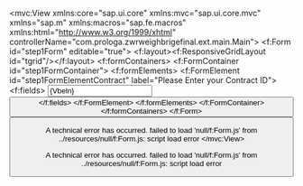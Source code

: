 <mvc:View xmlns:core="sap.ui.core" xmlns:mvc="sap.ui.core.mvc" xmlns="sap.m" xmlns:macros="sap.fe.macros"
    xmlns:html="http://www.w3.org/1999/xhtml" controllerName="com.prologa.zwrweighbrigefinal.ext.main.Main">
    <Page id="Main" title="{i18n>MainTitle}" class="myApp" >
    <content>
     <Wizard id="weighingWizard" complete="onWizardComplete" >
           <!-- STEP 1: Identification -->
      <WizardStep id="step1" title="Identification" validated="{= ${viewModel>/step1_ok} ? true : false }">
        <HBox id="step1HBox" width="100%" justifyContent="Center">
          <Panel id="step1Panel" class="stepPanel" expandable="false"> <!-- headerText="1. Identification"> -->
            <content>
              <f:Form id="step1Form" editable="true">
                <f:layout><f:ResponsiveGridLayout id="tgrid"/></f:layout>
                <f:formContainers>
                  <f:FormContainer id="step1FormContainer">
                    <f:formElements>
                      <f:FormElement id="step1FormElementContract" label="Please Enter your Contract ID">
                        <f:fields>
                         <Input id="ipContract" value="{Vbeln}" width="80%" maxLength="10" required="true" placeholder="Scan or enter Contract ID" class="sapUiSizeCompact" change=".onContractChange"/>   
                         <!--  <Input id="ipContract" 
                          value="{ path: '/Vbeln',type: 'sap.ui.model.type.Integer',constraints: 
                                 { minimum: 1, maximum: 999999 } }" maxLength="10" required="true"/>
                           -->
                          <!-- <macros:Field id="ipContract" contextPath="/ZI_WR_WEIGHINGSESSION" metaPath="Vbeln" readOnly="false"  /> -->
                          <HBox id="step1ScanRow" width="100%" justifyContent="SpaceBetween" class="sapUiMediumMarginTop">
                            <Button id="btnScanCard"
                                    width="12rem"
                                    type="Emphasized"
                                    icon="sap-icon://business-card"
                                    text="Scan Card"
                                    press="onScanCard"/>
                          </HBox>
                        </f:fields>
                      </f:FormElement>
                    </f:formElements>
                  </f:FormContainer>
                </f:formContainers>
              </f:Form>
              <HBox id="step1Buttons" justifyContent="Start" width="100%" class="sapUiMediumMarginTop">
                <Button id="btnStep1Next" text="Next" type="Emphasized" press="onNextStep" visible="false"/>
              </HBox>
            </content>
          </Panel>
        </HBox>
      </WizardStep>
</Wizard>
</content>
    </Page>


A technical error has occurred.
failed to load 'null/f:Form.js' from ../resources/null/f:Form.js: script load error
</mvc:View>

A technical error has occurred.
failed to load 'null/f:Form.js' from ../resources/null/f:Form.js: script load error
